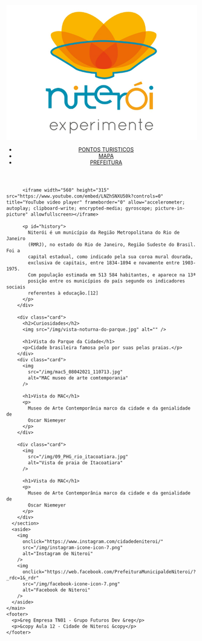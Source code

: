 <!DOCTYPE html>
<html lang="en">
  <head>
    <meta charset="UTF-8" />
    <meta http-equiv="X-UA-Compatible" content="IE=edge" />
    <meta name="viewport" content="width=device-width, initial-scale=1.0" />
    <link rel="stylesheet" href="/css/style.css" />
    <title>Niterói</title>
  </head>
  <body>
    <header>
      <img src="/img/niteroi_experimente_logo.jpg" alt="" />
      <ul>
        <li>
          <a
            href="https://www.google.com/travel/things-to-do?g2lb=2502548%2C2503771%2C2503781%2C4258168%2C4270442%2C4306835%2C4308226%2C4317915%2C4371334%2C4401769%2C4419364%2C4429192%2C4515404%2C4518326%2C4545890%2C4596364%2C4597339%2C4615946%2C4617195%2C4619747%2C4621102%2C4270859%2C4284970%2C4291517&hl=en-BR&gl=br&ssta=1&dest_mid=%2Fm%2F01hdvj&dest_state_type=main&dest_src=ts&sa=X&ved=2ahUKEwi4kPPw7uryAhVTqZUCHfElAfEQuL0BegQIAhAs#ttdm=-22.954193_-43.104190_11&ttdmf=%252Fg%252F120z6qrl"
            target="_blank"
            >PONTOS TURISTICOS</a
          >
        </li>
        <li>
          <a
            href="https://www.google.com/maps/place/Niter%C3%B3i+-+State+of+Rio+de+Janeiro/@-22.9216623,-43.1858261,11z/data=!3m1!4b1!4m5!3m4!1s0x9980d11713a241:0x4ab9cc046614a9d5!8m2!3d-22.8807073!4d-43.1013526"
            target="_blank"
            >MAPA</a
          >
        </li>
        <li>
          <a href="http://www.niteroi.rj.gov.br/" target="_blank">PREFEITURA</a>
        </li>
      </ul>
    </header>
    <main>
      <section>
        <div>
        
          <iframe width="560" height="315" src="https://www.youtube.com/embed/LNZhSNXU50k?controls=0" title="YouTube video player" frameborder="0" allow="accelerometer; autoplay; clipboard-write; encrypted-media; gyroscope; picture-in-picture" allowfullscreen></iframe>

          <p id="history">
            Niterói é um município da Região Metropolitana do Rio de Janeiro
            (RMRJ), no estado do Rio de Janeiro, Região Sudeste do Brasil. Foi a
            capital estadual, como indicado pela sua coroa mural dourada,
            exclusiva de capitais, entre 1834-1894 e novamente entre 1903-1975.
            Com população estimada em 513 584 habitantes, e aparece na 13ª
            posição entre os municípios do país segundo os indicadores sociais
            referentes à educação.[12]
          </p>
        </div>

        <div class="card">
          <h2>Curiosidades</h2>
          <img src="/img/vista-noturna-do-parque.jpg" alt="" />

          <h1>Vista do Parque da Cidade</h1>
          <p>Cidade brasileira famosa pelo por suas pelas praias.</p>
        </div>
        <div class="card">
          <img
            src="/img/mac5_08042021_110713.jpg"
            alt="MAC museo de arte comtemporania"
          />

          <h1>Vista do MAC</h1>
          <p>
            Museo de Arte Contemporânia marco da cidade e da genialidade de
            Oscar Niemeyer
          </p>
        </div>

        <div class="card">
          <img
            src="/img/09_PHG_rio_itacoatiara.jpg"
            alt="Vista de praia de Itacoatiara"
          />

          <h1>Vista do MAC</h1>
          <p>
            Museo de Arte Contemporânia marco da cidade e da genialidade de
            Oscar Niemeyer
          </p>
        </div>
      </section>
      <aside>
        <img
          onclick="https://www.instagram.com/cidadedeniteroi/"
          src="/img/instagram-icone-icon-7.png"
          alt="Instagram de Niteroi"
        />
        <img
          onclick="https://web.facebook.com/PrefeituraMunicipaldeNiteroi/?_rdc=1&_rdr"
          src="/img/facebook-icone-icon-7.png"
          alt="Facebook de Niteroi"
        />
      </aside>
    </main>
    <footer>
      <p>&reg Empresa TN01 - Grupo Futuros Dev &reg</p>
      <p>&copy Aula 12 - Cidade de Niteroi &copy</p>
    </footer>
  </body>
</html>
